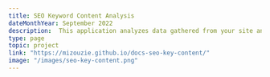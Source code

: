 ```yaml
---
title: SEO Keyword Content Analysis
dateMonthYear: September 2022
description:  This application analyzes data gathered from your site and your competitor’s sites and gives you a comparative report to highlight where you are missing out on providing content that could help you to rank higher in search engine results. This is an example of the documentation I wrote during the development.
type: page
topic: project
link: "https://mizouzie.github.io/docs-seo-key-content/"
image: "/images/seo-key-content.png"
---
```



